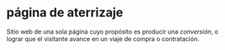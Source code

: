 # página de aterrizaje
Sitio web de una sola página cuyo propósito es producir una *conversión*, o lograr que el visitante avance en un viaje de compra o contratación.

